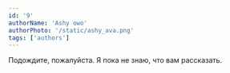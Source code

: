 ```yaml
---
id: '9'
authorName: 'Ashy owo'
authorPhoto: '/static/ashy_ava.png'
tags: ['authors']
---
```


Подождите, пожалуйста. Я пока не знаю, что вам рассказать.

